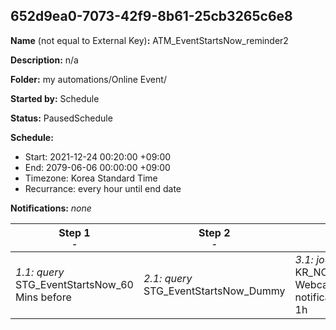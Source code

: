 ## 652d9ea0-7073-42f9-8b61-25cb3265c6e8

**Name** (not equal to External Key)**:** ATM_EventStartsNow_reminder2

**Description:** n/a

**Folder:** my automations/Online Event/

**Started by:** Schedule

**Status:** PausedSchedule

**Schedule:**

* Start: 2021-12-24 00:20:00 +09:00
* End: 2079-06-06 00:00:00 +09:00
* Timezone: Korea Standard Time
* Recurrance: every hour until end date

**Notifications:** _none_


| Step 1<br>_<small>-</small>_ | Step 2<br>_<small>-</small>_ | Step 3<br>_<small>-</small>_ | Step 4<br>_<small>-</small>_ |
| --- | --- | --- | --- |
| _1.1: query_<br>STG_EventStartsNow_60 Mins before | _2.1: query_<br>STG_EventStartsNow_Dummy | _3.1: journeyEntry_<br>KR_NON_NA_Accenture Test Webcast_1800_Webcast notification_email_BR_Reminder 1h | _4.1: journeyEntry_<br>KR_NON_NA_Accenture Test Webcast_1800_Webcast notification_email_BR_Reminder 1h |
